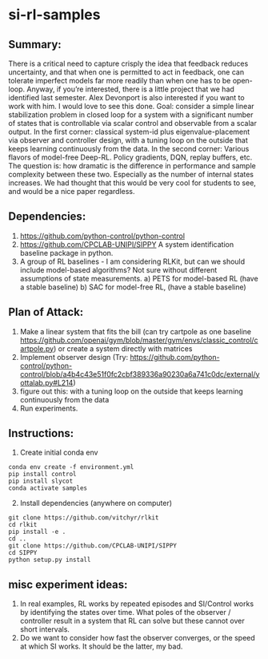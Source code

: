 # si-rl-samples

Summary:
--------

There is a critical need to capture crisply the idea that feedback reduces uncertainty, and that when one is permitted to act in feedback, one can tolerate imperfect models far more readily than when one has to be open-loop.
Anyway, if you’re interested, there is a little project that we had identified last semester. Alex Devonport is also interested if you want to work with him. I would love to see this done.
Goal: consider a simple linear stabilization problem in closed loop for a system with a significant number of states that is controllable via scalar control and observable from a scalar output.
In the first corner: classical system-id plus eigenvalue-placement via observer and controller design, with a tuning loop on the outside that keeps learning continuously from the data.
In the second corner: Various flavors of model-free Deep-RL. Policy gradients, DQN, replay buffers, etc.
The question is: how dramatic is the difference in performance and sample complexity between these two.  Especially as the number of internal states increases.
We had thought that this would be very cool for students to see, and would be a nice paper regardless.

Dependencies:
-------------
1. https://github.com/python-control/python-control 
2. https://github.com/CPCLAB-UNIPI/SIPPY A system identification baseline package in python.
3. A group of RL baselines - I am considering RLKit, but can we should include model-based algorithms? Not sure without different assumptions of state measurements.
  a) PETS for model-based RL (have a stable baseline)
  b) SAC for model-free RL, (have a stable baseline)

Plan of Attack:
---------------
1. Make a linear system that fits the bill (can try cartpole as one baseline https://github.com/openai/gym/blob/master/gym/envs/classic_control/cartpole.py) or create a system directly with matrices
2. Implement observer design (Try: https://github.com/python-control/python-control/blob/a4b4c43e51f0fc2cbf389336a90230a6a741c0dc/external/yottalab.py#L214)
3. figure out this: with a tuning loop on the outside that keeps learning continuously from the data
4. Run experiments.


Instructions:
-----------------
1. Create initial conda env
```
conda env create -f environment.yml
pip install control 
pip install slycot
conda activate samples
```
2. Install dependencies (anywhere on computer)
```
git clone https://github.com/vitchyr/rlkit
cd rlkit 
pip install -e .
cd ..
git clone https://github.com/CPCLAB-UNIPI/SIPPY
cd SIPPY 
python setup.py install
```

misc experiment ideas:
----------------------
1. In real examples, RL works by repeated episodes and SI/Control works by identifying the states over time. What poles of the observer / controller result in a system that RL can solve but these cannot over short intervals.
2. Do we want to consider how fast the observer converges, or the speed at which SI works. It should be the latter, my bad.
